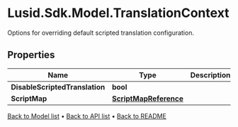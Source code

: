 # Lusid.Sdk.Model.TranslationContext
Options for overriding default scripted translation configuration.

## Properties

Name | Type | Description | Notes
------------ | ------------- | ------------- | -------------
**DisableScriptedTranslation** | **bool** |  | [optional] 
**ScriptMap** | [**ScriptMapReference**](ScriptMapReference.md) |  | [optional] 

[Back to Model list](../README.md#documentation-for-models) &#8226; [Back to API list](../README.md#documentation-for-api-endpoints) &#8226; [Back to README](../README.md)

